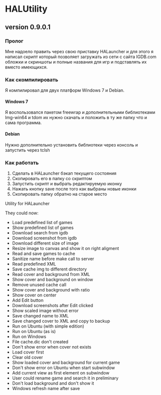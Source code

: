 # HALUtility

## version 0.9.0.1

### Пролог

Мне надоело править через свою приставку HALauncher и для этого я написал
скрипт который позволяет загружать из сети с сайта IGDB.com обложки и скриншоты
и полные названия для игр и подставлять их вместо имеющихся.

### Как скомпилировать

Я компилировал для двух платформ Windows 7 и Debian. 

#### Windows 7

Я воспользовался пакетом freewrap и дополнительными библиотеками Img-win64 и
tdom их нужно скачать и положить в ту же папку что и сама программа.

#### Debian

Нужно дополнительно установить библиотеки через консоль и запустить через tclsh

### Как работать

1. Сделать в HALauncher бэкап текущего состояния
2. Скопировать его в папку со скриптом
3. Запустить скрипт и выбрать редактируемую иконку
4. Нажать кнопку save после того как выбраны новые иконки
5. Скопировать папку обратно на старое место


Utility for HALauncher

They could now:

+ Load predefined list of games
+ Show predefined list of games
+ Download search from igdb 
+ Download screenshot from igdb
+ Download different size of image
+ Resize image to canvas and show it on right aligment
+ Read and save games to cache
+ Sanitize name before make call to server
+ Read predefined XML
+ Save cache img to different directory
+ Read cover and background from XML
+ Show cover and background on window
+ Remove unused cache call
+ Show cover and background with ratio
+ Show cover on center
+ Add Edit button
+ Download screenshots after Edit clicked
+ Show scaled image without error
+ Save changed name to XML
+ Save changed cover to XML and copy to backup
+ Run on Ubuntu (with simple edition)
+ Run on Ubuntu (as is)
+ Run on Windows
+ File cache.dic don't created
+ Don't show error when cover not exists
+ Load cover first
+ Clear old cover
+ Show loaded cover and background for current game
+ Don't show error on Ubuntu when start subwindow
+ Add current view as first element on subwindow
+ User could rename game and search it in preliminary
+ Don't load background and don't show it
+ Windows refresh name after save
